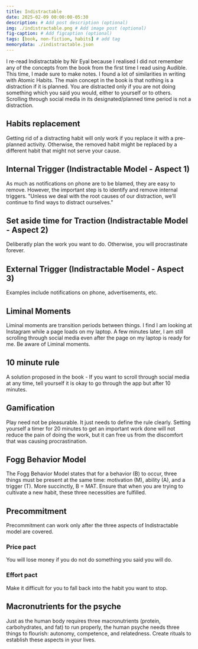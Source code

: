 ```yaml
---
title: Indistractable
date: 2025-02-09 00:00:00-05:30
description: # Add post description (optional)
img: ./indistractable.png # Add image post (optional)
fig-caption: # Add figcaption (optional)
tags: [book, non-fiction, habits] # add tag
memorydata: ./indistractable.json
---
```

I re-read Indistractable by Nir Eyal because I realised I did not remember any of the concepts from the book from the first time I read using Audible. This time, I made sure to make notes. I found a lot of similarities in writing with Atomic Habits.
The main concept in the book is that nothing is a distraction if it is planned. You are distracted only if you are not doing something which you said you would, either to yourself or to others. Scrolling through social media in its designated/planned time period is not a distraction.

## Habits replacement
Getting rid of a distracting habit will only work if you replace it with a pre-planned activity. Otherwise, the removed habit might be replaced by a different habit that might not serve your cause.

## Internal Trigger (Indistractable Model - Aspect 1)
As much as notifications on phone are to be blamed, they are easy to remove. However, the important step is to identify and remove internal triggers. "Unless we deal with the root causes of our distraction, we’ll continue to find ways to distract ourselves."

## Set aside time for Traction (Indistractable Model - Aspect 2)
Deliberatly plan the work you want to do. Otherwise, you will procrastinate forever. 

## External Trigger (Indistractable Model - Aspect 3)
Examples include notifications on phone, advertisements, etc.

## Liminal Moments
Liminal moments are transition periods between things. I find I am looking at Instagram while a page loads on my laptop. A few minutes later, I am still scrolling through social media even after the page on my laptop is ready for me. Be aware of Liminal moments.

## 10 minute rule
A solution proposed in the book - If you want to scroll through social media at any time, tell yourself it is okay to go through the app but after 10 minutes.

## Gamification
Play need not be pleasurable. It just needs to define the rule clearly. Setting yourself a timer for 20 minutes to get an important work done will not reduce the pain of doing the work, but it can free us from the discomfort that was causing procrastination.

## Fogg Behavior Model
The Fogg Behavior Model states that for a behavior (B) to occur, three things must be present at the same time: motivation (M), ability (A), and a trigger (T). More succinctly, B = MAT. Ensure that when you are trying to cultivate a new habit, these three necessities are fulfilled.

## Precommitment 
Precommitment can work only after the three aspects of Indistractable model are covered.
### Price pact
You will lose money if you do not do something you said you will do.
### Effort pact
Make it difficult for you to fall back into the habit you want to stop.

## Macronutrients for the psyche
Just as the human body requires three macronutrients (protein, carbohydrates, and fat) to run properly, the human psyche needs three things to flourish: autonomy, competence, and relatedness. Create rituals to establish these aspects in your lives.
